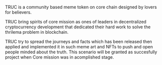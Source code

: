 TRUC is a community based meme token on core chain designed by lovers for believers.

TRUC bring spirits of core mission as ones of leaders in decentralized cryptocurrency development that dedicated their hard work to solve the thrilema problem in blockchain. 

TRUC try to spread the journeys and facts which has been released then applied and implemented it in such meme art and NFTs to push and open people minded about the truth. This scenario will be granted as succesfully project when Core mission was in acomplished stage.
